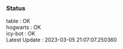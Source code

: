 ### Status


table : OK  
hogwarts : OK  
icy-bot : OK  
Latest Update : 2023-03-05 21:07:07.250360
